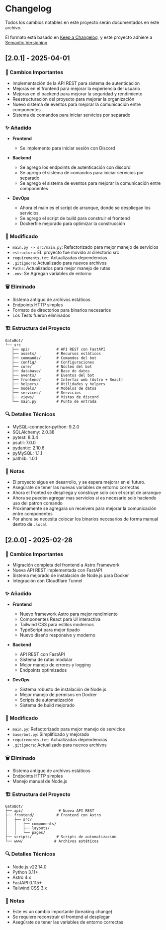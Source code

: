 # Changelog

Todos los cambios notables en este proyecto serán documentados en este archivo.

El formato está basado en [Keep a Changelog](https://keepachangelog.com/es-ES/1.0.0/),
y este proyecto adhiere a [Semantic Versioning](https://semver.org/spec/v2.0.0.html).

## [2.0.1] - 2025-04-01

### 🚀 Cambios Importantes
- Implementación de la API REST para sistema de autenticación
- Mejoras en el frontend para mejorar la experiencia del usuario
- Mejoras en el backend para mejorar la seguridad y rendimiento
- Reestructuración del proyecto para mejorar la organización
- Nuevo sistema de eventos para mejorar la comunicación entre componentes
- Sistema de comandos para iniciar servicios por separado

### ✨ Añadido

- **Frontend**
  - Se implemento para iniciar sesión con Discord

- **Backend**
  - Se agrego los endpoints de autenticación con discord
  - Se agrego el sistema de comandos para iniciar servicios por separado
  - Se agrego el sistema de eventos para mejorar la comunicación entre componentes

- **DevOps**
  - Ahora el main es el script de arranque, donde se despliegan los servicios
  - Se agrego el script de build para construir el frontend
  - Dockerfile mejorado para optimizar la construcción

### 🔧 Modificado
- `main.py -> src/main.py`: Refactorizado para mejor manejo de servicios
- `estructura`: EL proyecto fue movido al directorio src
- `requirements.txt`: Actualizadas dependencias
- `.gitignore`: Actualizado para nuevos archivos
- `Paths`: Actualizados para mejor manejo de rutas
- `.env`: Se Agregan variables de entorno

### 🗑️ Eliminado
- Sistema antiguo de archivos estáticos
- Endpoints HTTP simples
- Formato de directorios para binarios necesarios
- Los Tests fueron eliminados

### 🏗️ Estructura del Proyecto
```
GatoBot/
└── src
   ├── api/            # API REST con FastAPI
   ├── assets/         # Recursos estáticos
   ├── commands/       # Comandos del bot
   ├── config/         # Configuraciones
   ├── core/           # Núcleo del bot
   ├── database/       # Base de datos
   ├── events/         # Eventos del bot
   ├── frontend/       # Interfaz web (Astro + React)
   ├── helpers/        # Utilidades y helpers
   ├── models/         # Modelos de datos
   ├── services/       # Servicios
   ├── views/          # Vistas de discord
   └── main.py         # Punto de entrada
```

### 🔍 Detalles Técnicos
- MySQL-connector-python: 9.2.0
- SQLAlchemy: 2.0.38
- pytest: 8.3.4
- psutil: 7.0.0
- pydantic: 2.10.6
- pyMySQL: 1.1.1
- pathlib: 1.0.1

### 📝 Notas
- El proyecto sigue en desarrollo, y se espera mejorar en el futuro.
- Asegúrate de tener las nuevas variables de entorno correctas
- Ahora el fronted se despliega y construye solo con el script de arranque
- Ahora se pueden agregar mas servicios si es necesario solo haciendo uso del patron comando
- Proximamente se agregara un receivers para mejorar la comunicación entre componentes
- Por ahora se necesita colocar los binarios necesarios de forma manual dentro de `.local`

## [2.0.0] - 2025-02-28

### 🚀 Cambios Importantes
- Migración completa del frontend a Astro Framework
- Nueva API REST implementada con FastAPI
- Sistema mejorado de instalación de Node.js para Docker
- Integración con Cloudflare Tunnel

### ✨ Añadido
- **Frontend**
  - Nuevo framework Astro para mejor rendimiento
  - Componentes React para UI interactiva
  - Tailwind CSS para estilos modernos
  - TypeScript para mejor tipado
  - Nuevo diseño responsive y moderno

- **Backend**
  - API REST con FastAPI
  - Sistema de rutas modular
  - Mejor manejo de errores y logging
  - Endpoints optimizados

- **DevOps**
  - Sistema robusto de instalación de Node.js
  - Mejor manejo de permisos en Docker
  - Scripts de automatización
  - Sistema de build mejorado

### 🔧 Modificado
- `main.py`: Refactorizado para mejor manejo de servicios
- `base/bot.py`: Simplificado y mejorado
- `requirements.txt`: Actualizadas dependencias
- `.gitignore`: Actualizado para nuevos archivos

### 🗑️ Eliminado
- Sistema antiguo de archivos estáticos
- Endpoints HTTP simples
- Manejo manual de Node.js

### 🏗️ Estructura del Proyecto
```
GatoBot/
├── api/                # Nueva API REST
├── frontend/          # Frontend con Astro
│   ├── src/
│   │   ├── components/
│   │   ├── layouts/
│   │   └── pages/
├── scripts/           # Scripts de automatización
└── www/              # Archivos estáticos
```

### 🔍 Detalles Técnicos
- Node.js v22.14.0
- Python 3.11+
- Astro 4.x
- FastAPI 0.115+
- Tailwind CSS 3.x

### 📝 Notas
- Este es un cambio importante (breaking change)
- Se requiere reconstruir el frontend al desplegar
- Asegúrate de tener las variables de entorno correctas
